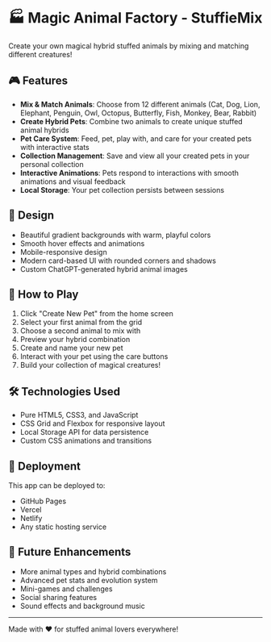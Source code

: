 # 🏭 Magic Animal Factory - StuffieMix

Create your own magical hybrid stuffed animals by mixing and matching different creatures!

## 🎮 Features

- **Mix & Match Animals**: Choose from 12 different animals (Cat, Dog, Lion, Elephant, Penguin, Owl, Octopus, Butterfly, Fish, Monkey, Bear, Rabbit)
- **Create Hybrid Pets**: Combine two animals to create unique stuffed animal hybrids
- **Pet Care System**: Feed, pet, play with, and care for your created pets with interactive stats
- **Collection Management**: Save and view all your created pets in your personal collection
- **Interactive Animations**: Pets respond to interactions with smooth animations and visual feedback
- **Local Storage**: Your pet collection persists between sessions

## 🎨 Design

- Beautiful gradient backgrounds with warm, playful colors
- Smooth hover effects and animations
- Mobile-responsive design
- Modern card-based UI with rounded corners and shadows
- Custom ChatGPT-generated hybrid animal images

## 🚀 How to Play

1. Click "Create New Pet" from the home screen
2. Select your first animal from the grid
3. Choose a second animal to mix with
4. Preview your hybrid combination
5. Create and name your new pet
6. Interact with your pet using the care buttons
7. Build your collection of magical creatures!

## 🛠️ Technologies Used

- Pure HTML5, CSS3, and JavaScript
- CSS Grid and Flexbox for responsive layout
- Local Storage API for data persistence
- Custom CSS animations and transitions

## 📱 Deployment

This app can be deployed to:
- GitHub Pages
- Vercel
- Netlify
- Any static hosting service

## 🎯 Future Enhancements

- More animal types and hybrid combinations
- Advanced pet stats and evolution system
- Mini-games and challenges
- Social sharing features
- Sound effects and background music

---

Made with ❤️ for stuffed animal lovers everywhere!
